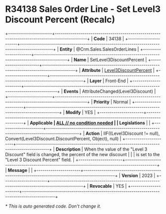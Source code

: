 ﻿---
erp.type: front-end-business-rule
erp.entity: Crm.Sales.SalesOrderLines
---

# R34138 Sales Order Line - Set Level3 Discount Percent (Recalc)
+----------------------+----------------------------------------------------------------------------------------------+
| **Code**             | 34138                                                                                        |
+----------------------+----------------------------------------------------------------------------------------------+
| **Entity**           | @Crm.Sales.SalesOrderLines                                                                   |
+----------------------+----------------------------------------------------------------------------------------------+
| **Name**             | SetLevel3DiscountPercent                                                                     |
+----------------------+----------------------------------------------------------------------------------------------+
| **Attribute**        | [Level3DiscountPercent](../entities/Crm.Sales.SalesOrderLines.md#level3discountpercent)      |
+----------------------+----------------------------------------------------------------------------------------------+
| **Layer**            | Front-End                                                                                    |
+----------------------+----------------------------------------------------------------------------------------------+
| **Events**           | AttributeChanged(Level3Discount)                                                             |
+----------------------+----------------------------------------------------------------------------------------------+
| **Priority**         | Normal                                                                                       |
+----------------------+----------------------------------------------------------------------------------------------+
| **Modify**           | YES                                                                                          |
+----------------------+----------------------------------------------------------------------------------------------+
| **Applicable         | [ALL // no condition needed](xref:applicable-legislations)                                   |
| Legislations**       |                                                                                              |
+----------------------+----------------------------------------------------------------------------------------------+
| **Action**           | IIF((Level3Discount != null), Convert(Level3Discount.DiscountPercent, Object), null)         |
+----------------------+----------------------------------------------------------------------------------------------+
| **Description**      | When the value of the "Level 3 Discount" field is changed, the percent of the new discount   |
|                      | is set to the "Level 3 Discount Percent" field.                                              |
+----------------------+----------------------------------------------------------------------------------------------+
| **Message**          |                                                                                              |
+----------------------+----------------------------------------------------------------------------------------------+
| **Version**          | 2023                                                                                         |
+----------------------+----------------------------------------------------------------------------------------------+
| **Revocable**        | YES                                                                                          |
+----------------------+----------------------------------------------------------------------------------------------+

*\* This is auto generated code. Don't change it.*
